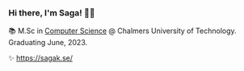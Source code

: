 ### Hi there, I'm Saga! 👋🐱

📚 M.Sc in [Computer Science](https://www.chalmers.se/en/education/programmes/masters-info/pages/computer-science-algorithms-languages-and-logic.aspx) @ Chalmers University of Technology. Graduating June, 2023. 

✨ https://sagak.se/


